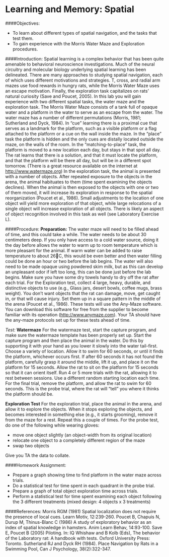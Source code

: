# Learning and Memory: Spatial

####Objectives:
*	To learn about different types of spatial navigation, and the tasks that test them.
*	To gain experience with the Morris Water Maze and Exploration procedures.

####Introduction:
Spatial learning is a complex behavior that has been quite amenable to behavioral neuroscience investigations.  Much of the neural circuitry and molecular biology underlying spatial learning has been delineated.  There are many approaches to studying spatial navigation, each of which uses different motivations and strategies.  T, cross, and radial arm mazes use food rewards in hungry rats, while the Morris Water Maze uses an escape motivation.  Finally, the exploration task capitalizes on rats’ natural curiosity (Save and Poucet, 2005).  In this lab you will gain experience with two different spatial tasks, the water maze and the exploration task.
The Morris Water Maze consists of a tank full of opaque water and a platform in the water to serve as an escape from the water. The water maze has a number of different permutations (Morris, 1981; Sutherland and Dyck, 1984).  In “cue” learning there is a proximal cue that serves as a landmark for the platform, such as a visible platform or a flag attached to the platform or a cue on the wall inside the maze.  In the “place” task the platform is hidden and the only cues are distally located outside the maze, on the walls of the room.  In the “matching-to-place” task, the platform is moved to a new location each day, but stays in that spot all day.  The rat learns that there is a solution, and that it must locate the platform, and that the platform will be there all day, but will be in a different spot tomorrow.  (There is a great resource available on the internet at http://www.watermaze.org)
In the exploration task, the animal is presented with a number of objects.  After repeated exposure to the objects in the arena, the animal habituates to them (time spent examining the objects declines).  When the animal is then exposed to the objects with one or two of them moved, it will increase its exploration in response to the spatial reorganization (Poucet et al., 1986).  Small adjustments to the location of one object will yield more exploration of that object, while large relocations of a single object will increase exploration of all objects.  There is likely an aspect of object recognition involved in this task as well (see Laboratory Exercise L).

####Procedure:
**Preparation:**
The water maze will need to be filled ahead of time, and this could take a while. The water needs to be about 30 centimeters deep.  If you only have access to a cold water source, doing it the day before allows the water to warm up to room temperature which is more pleasant for the animal.  If warm water can be added to raise temperature to about 26C, this would be even better and then water filling could be done an hour or two before the lab begins.  The water will also need to be made opaque using powdered skim milk, but as this can develop an unpleasant odor if left too long, this can be done just before the lab begins.  Make sure you have some dry towels handy to dry off the rat after each trial.
For the Exploration test, collect 4 large, heavy, durable, and distinctive objects to use (e.g., Glass jars, desert bowls, coffee mugs, brass weight).  You don’t want objects that the rat can damage, move, get caught in, or that will cause injury.  Set them up in a square pattern in the middle of the arena (Poucet et al., 1986).
These tests will use the Any-Maze software.  You can download this software for free from the supplier to become familiar with its operation (http://www.anymaze.com).  Your TA should have the any-maze protocols set up for these tests ahead of time.

*Test:*
**Watermaze**
For the watermaze test, start the capture program, and make sure the watermaze template has been properly set up.  Start the capture program and then place the animal in the water.  Do this by supporting it with your hand as you lower it slowly into the water tail-first.  Choose a variety of location.  Allow it to swim for 60 seconds, or until it finds the platform, whichever occurs first.  If after 60 seconds it has not found the platform, carefully grasp it around the middle, lift it up, and place it on the platform for 15 seconds.  Allow the rat to sit on the platform for 15 seconds so that it can orient itself.  Run 4 or 5 more trials with the rat, allowing it to rest between sessions.  Use a different random starting location each time.  For the final trial, remove the platform, and allow the rat to swim for 60 seconds.  This is the probe trial, where the rat will “tell” you where it thinks the platform should be.

**Exploration Test**
For the exploration trial, place the animal in the arena, and allow it to explore the objects.  When it stops exploring the objects, and becomes interested in something else (e.g., it starts grooming), remove it from the maze for a rest.  Repeat this a couple of times.  For the probe test, do one of the following while wearing gloves:
*	move one object slightly (an object-width from its original location)
*	relocate one object to a completely different region of the maze
*	swap two objects

Give you TA the data to collate.

####Homework Assignment:
*	Prepare a graph showing time to find platform in the water maze across trials.
*	Do a statistical test for time spent in each quadrant in the probe trial.
*	Prepare a graph of total object exploration time across trials.
*	Perform a statistical test for time spent examining each object following the 3 different treatments (mixed design: 4 objects x 3 treatments)

####References:
Morris RGM (1981) Spatial localization does not require the presence of local cues. Learn Motiv, 12:239-260.
Poucet B, Chapuis N, Durup M, Thinus-Blanc C (1986) A study of exploratory behavior as an index of spatial knowledge in hamsters. Anim Learn Behav, 14:93-100.
Save E, Poucet B (2005) Piloting. In: IQ Whishaw and B Kolb (Eds), The behavior of the Laboratory rat: A handbook with tests. Oxford University Press: Toronto.
Sutherland RJ and Dyck RH (1984). Place Navigation by Rats in a Swimming Pool, Can J Psychology, 38(2):322-347.

